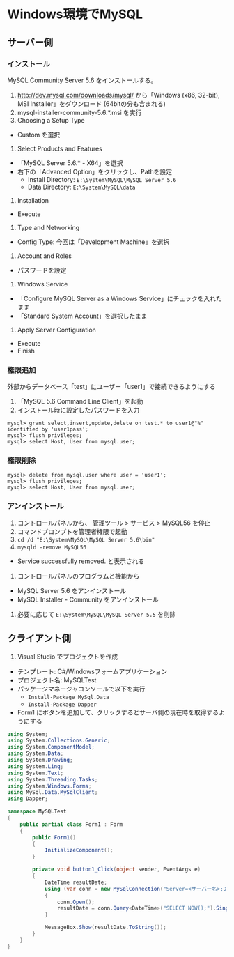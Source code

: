 # Windows環境でMySQL

## サーバー側
### インストール
MySQL Community Server 5.6 をインストールする。

1. http://dev.mysql.com/downloads/mysql/ から「Windows (x86, 32-bit), MSI Installer」をダウンロード (64bitの分も含まれる)
1. mysql-installer-community-5.6.*.msi を実行
1. Choosing a Setup Type
  - Custom を選択
1. Select Products and Features
  - 「MySQL Server 5.6.* - X64」を選択
  - 右下の「Advanced Option」をクリックし、Pathを設定
    - Install Directory: `E:\System\MySQL\MySQL Server 5.6`
    - Data Directory: `E:\System\MySQL\data`
1. Installation
  - Execute
1. Type and Networking
  - Config Type: 今回は「Development Machine」を選択
1. Account and Roles
  - パスワードを設定
1. Windows Service
  - 「Configure MySQL Server as a Windows Service」にチェックを入れたまま
  - 「Standard System Account」を選択したまま
1. Apply Server Configuration
  - Execute
  - Finish

### 権限追加
外部からデータベース「test」にユーザー「user1」で接続できるようにする

1. 「MySQL 5.6 Command Line Client」を起動
1. インストール時に設定したパスワードを入力

```
mysql> grant select,insert,update,delete on test.* to user1@"%" identified by 'user1pass';
mysql> flush privileges;
mysql> select Host, User from mysql.user;
```

### 権限削除

```
mysql> delete from mysql.user where user = 'user1';
mysql> flush privileges;
mysql> select Host, User from mysql.user;
```

### アンインストール

1. コントロールパネルから、 管理ツール > サービス > MySQL56 を停止
1. コマンドプロンプトを管理者権限で起動
1. `cd /d "E:\System\MySQL\MySQL Server 5.6\bin"`
1. `mysqld -remove MySQL56`
  - Service successfully removed. と表示される
1. コントロールパネルのプログラムと機能から
  - MySQL Server 5.6 をアンインストール
  - MySQL Installer - Community をアンインストール
1. 必要に応じて `E:\System\MySQL\MySQL Server 5.5` を削除

## クライアント側

1. Visual Studio でプロジェクトを作成
  - テンプレート: C#/Windowsフォームアプリケーション
  - プロジェクト名: MySQLTest
- パッケージマネージャコンソールで以下を実行
  - `Install-Package MySql.Data`
  - `Install-Package Dapper`
- Form1 にボタンを追加して、クリックするとサーバ側の現在時を取得するようにする

```csharp
using System;
using System.Collections.Generic;
using System.ComponentModel;
using System.Data;
using System.Drawing;
using System.Linq;
using System.Text;
using System.Threading.Tasks;
using System.Windows.Forms;
using MySql.Data.MySqlClient;
using Dapper;

namespace MySQLTest
{
    public partial class Form1 : Form
    {
        public Form1()
        {
            InitializeComponent();
        }

        private void button1_Click(object sender, EventArgs e)
        {
            DateTime resultDate;
            using (var conn = new MySqlConnection("Server=<サーバー名>;Database=test;Uid=test1;Pwd=<パスワード>"))
            {
                conn.Open();
                resultDate = conn.Query<DateTime>("SELECT NOW();").Single();
            }

            MessageBox.Show(resultDate.ToString());
        }
    }
}
```

